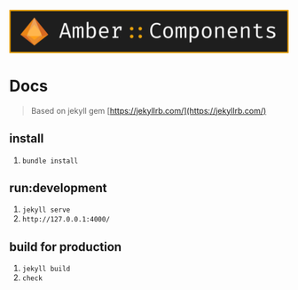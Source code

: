![Amber Components](../banner.png "Amber Components")

# Docs

> Based on jekyll gem [https://jekyllrb.com/](https://jekyllrb.com/)

## install

1. `bundle install`

## run:development

1. `jekyll serve`
2. `http://127.0.0.1:4000/`

## build for production

1. `jekyll build`
2. `check`
